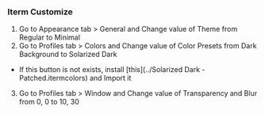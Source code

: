 ### Iterm Customize

1. Go to Appearance tab > General and Change value of Theme from Regular to Minimal
2. Go to Profiles tab >  Colors and Change value of Color Presets from Dark Background to Solarized Dark
  - If this button is not exists, install [this](../Solarized Dark - Patched.itermcolors) and Import it
3. Go to Profiles tab > Window and Change value of Transparency and Blur from 0, 0 to 10, 30
